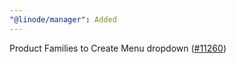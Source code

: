 ```yaml
---
"@linode/manager": Added
---
```


Product Families to Create Menu dropdown ([#11260](https://github.com/linode/manager/pull/11260))
